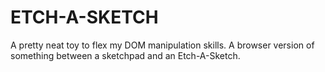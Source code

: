 # ETCH-A-SKETCH

A pretty neat toy to flex my DOM manipulation skills. A browser version of something between a sketchpad and an Etch-A-Sketch.